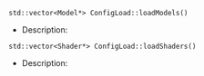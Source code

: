 `std::vector<Model*> ConfigLoad::loadModels()`
- Description: 


`std::vector<Shader*> ConfigLoad::loadShaders()`
- Description: 